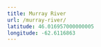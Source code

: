 ```yaml
---
title: Murray River
url: /murray-river/
latitude: 46.016957000000005
longitude: -62.6116863
---
```

